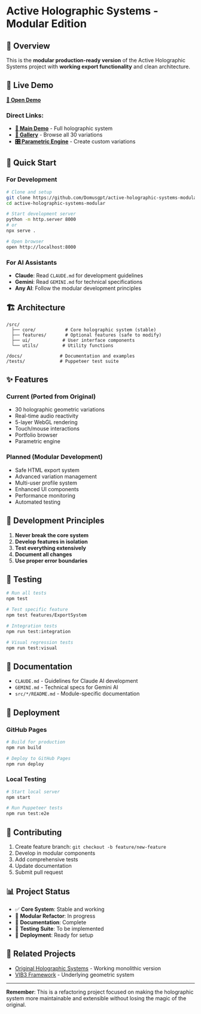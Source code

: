 # Active Holographic Systems - Modular Edition

## 🌌 Overview

This is the **modular production-ready version** of the Active Holographic Systems project with **working export functionality** and clean architecture.

## 🚀 Live Demo

**[📍 Open Demo](https://domusgpt.github.io/active-holographic-systems-modular/)**

### Direct Links:
- **[🌌 Main Demo](https://domusgpt.github.io/active-holographic-systems-modular/demo-modular.html)** - Full holographic system
- **[📁 Gallery](https://domusgpt.github.io/active-holographic-systems-modular/portfolio.html)** - Browse all 30 variations  
- **[🎛️ Parametric Engine](https://domusgpt.github.io/active-holographic-systems-modular/parametric-engine.html)** - Create custom variations

## 🎯 Quick Start

### For Development
```bash
# Clone and setup
git clone https://github.com/Domusgpt/active-holographic-systems-modular.git
cd active-holographic-systems-modular

# Start development server
python -m http.server 8000
# or
npx serve .

# Open browser
open http://localhost:8000
```

### For AI Assistants
- **Claude**: Read `CLAUDE.md` for development guidelines
- **Gemini**: Read `GEMINI.md` for technical specifications
- **Any AI**: Follow the modular development principles

## 🏗️ Architecture

```
/src/
  ├── core/           # Core holographic system (stable)
  ├── features/       # Optional features (safe to modify)
  ├── ui/            # User interface components
  └── utils/         # Utility functions

/docs/              # Documentation and examples
/tests/             # Puppeteer test suite
```

## ✨ Features

### Current (Ported from Original)
- 30 holographic geometric variations
- Real-time audio reactivity
- 5-layer WebGL rendering
- Touch/mouse interactions
- Portfolio browser
- Parametric engine

### Planned (Modular Development)
- Safe HTML export system
- Advanced variation management
- Multi-user profile system
- Enhanced UI components
- Performance monitoring
- Automated testing

## 🔧 Development Principles

1. **Never break the core system**
2. **Develop features in isolation**
3. **Test everything extensively**
4. **Document all changes**
5. **Use proper error boundaries**

## 🧪 Testing

```bash
# Run all tests
npm test

# Test specific feature
npm test features/ExportSystem

# Integration tests
npm run test:integration

# Visual regression tests
npm run test:visual
```

## 📖 Documentation

- `CLAUDE.md` - Guidelines for Claude AI development
- `GEMINI.md` - Technical specs for Gemini AI
- `src/*/README.md` - Module-specific documentation

## 🚀 Deployment

### GitHub Pages
```bash
# Build for production
npm run build

# Deploy to GitHub Pages
npm run deploy
```

### Local Testing
```bash
# Start local server
npm start

# Run Puppeteer tests
npm run test:e2e
```

## 🤝 Contributing

1. Create feature branch: `git checkout -b feature/new-feature`
2. Develop in modular components
3. Add comprehensive tests
4. Update documentation
5. Submit pull request

## 📊 Project Status

- ✅ **Core System**: Stable and working
- 🔄 **Modular Refactor**: In progress
- 📝 **Documentation**: Complete
- 🧪 **Testing Suite**: To be implemented
- 🚀 **Deployment**: Ready for setup

## 🔗 Related Projects

- [Original Holographic Systems](../active-holographic-systems/) - Working monolithic version
- [VIB3 Framework](../vib3-framework/) - Underlying geometric system

---

**Remember**: This is a refactoring project focused on making the holographic system more maintainable and extensible without losing the magic of the original.